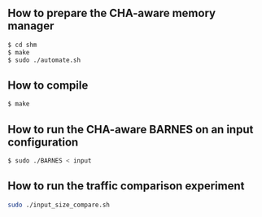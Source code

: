 ## How to prepare the CHA-aware memory manager

```bash
$ cd shm
$ make
$ sudo ./automate.sh
```

## How to compile

```bash
$ make
```

## How to run the CHA-aware BARNES on an input configuration

```bash
$ sudo ./BARNES < input
```

## How to run the traffic comparison experiment

```bash
sudo ./input_size_compare.sh
```
